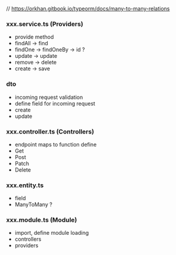 // https://orkhan.gitbook.io/typeorm/docs/many-to-many-relations

### xxx.service.ts (Providers)

- provide method
- findAll -> find
- findOne -> findOneBy -> id ?
- update -> update
- remove -> delete
- create -> save

### dto

- incoming request validation
- define field for incoming request
- create
- update

### xxx.controller.ts (Controllers)

- endpoint maps to function define
- Get
- Post
- Patch
- Delete

### xxx.entity.ts

- field
- ManyToMany ?

### xxx.module.ts (Module)

- import, define module loading
- controllers
- providers
